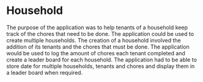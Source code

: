 # Household
The purpose of the application was to help tenants of a household keep track of the chores that need to be done. The application could be used to create multiple households. The creation of a household involved the addition of its tenants and the chores that must be done. The application would be used to log the amount of chores each tenant completed and create a leader board for each household. The application had to be able to store date for multiple households, tenants and chores and display them in a leader board when required.
